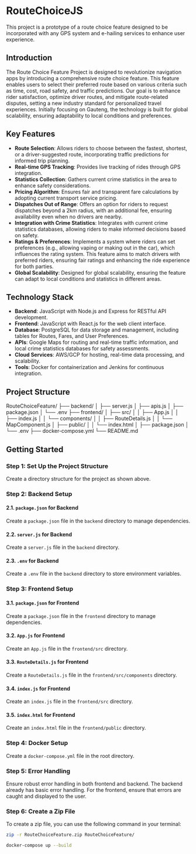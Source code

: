 # RouteChoiceJS

This project is a prototype of a route choice feature designed to be incorporated with any GPS system and e-hailing services to enhance user experience.

## Introduction
The Route Choice Feature Project is designed to revolutionize navigation apps by introducing a comprehensive route choice feature. This feature enables users to select their preferred route based on various criteria such as time, cost, road safety, and traffic predictions. Our goal is to enhance rider satisfaction, optimize driver routes, and mitigate route-related disputes, setting a new industry standard for personalized travel experiences. Initially focusing on Gauteng, the technology is built for global scalability, ensuring adaptability to local conditions and preferences.

## Key Features
- **Route Selection**: Allows riders to choose between the fastest, shortest, or a driver-suggested route, incorporating traffic predictions for informed trip planning.
- **Real-time GPS Tracking**: Provides live tracking of rides through GPS integration.
- **Statistics Collection**: Gathers current crime statistics in the area to enhance safety considerations.
- **Pricing Algorithm**: Ensures fair and transparent fare calculations by adopting current transport service pricing.
- **Dispatches Out of Range**: Offers an option for riders to request dispatches beyond a 2km radius, with an additional fee, ensuring availability even when no drivers are nearby.
- **Integration with Crime Statistics**: Integrates with current crime statistics databases, allowing riders to make informed decisions based on safety.
- **Ratings & Preferences**: Implements a system where riders can set preferences (e.g., allowing vaping or making out in the car), which influences the rating system. This feature aims to match drivers with preferred riders, ensuring fair ratings and enhancing the ride experience for both parties.
- **Global Scalability**: Designed for global scalability, ensuring the feature can adapt to local conditions and statistics in different areas.

## Technology Stack
- **Backend**: JavaScript with Node.js and Express for RESTful API development.
- **Frontend**: JavaScript with React.js for the web client interface.
- **Database**: PostgreSQL for data storage and management, including tables for Routes, Fares, and User Preferences.
- **APIs**: Google Maps for routing and real-time traffic information, and local crime statistics databases for safety assessments.
- **Cloud Services**: AWS/GCP for hosting, real-time data processing, and scalability.
- **Tools**: Docker for containerization and Jenkins for continuous integration.

## Project Structure

RouteChoiceFeature/
├── backend/
│   ├── server.js
│   ├── apis.js
│   ├── package.json
│   └── .env
├── frontend/
│   ├── src/
│   │   ├── App.js
│   │   ├── index.js
│   │   └── components/
│   │       ├── RouteDetails.js
│   │       └── MapComponent.js
│   ├── public/
│   │   └── index.html
│   ├── package.json
│   └── .env
├── docker-compose.yml
└── README.md


## Getting Started

### Step 1: Set Up the Project Structure

Create a directory structure for the project as shown above.

### Step 2: Backend Setup

#### 2.1. `package.json` for Backend

Create a `package.json` file in the `backend` directory to manage dependencies.

#### 2.2. `server.js` for Backend

Create a `server.js` file in the `backend` directory.

#### 2.3. `.env` for Backend

Create a `.env` file in the `backend` directory to store environment variables.

### Step 3: Frontend Setup

#### 3.1. `package.json` for Frontend

Create a `package.json` file in the `frontend` directory to manage dependencies.

#### 3.2. `App.js` for Frontend

Create an `App.js` file in the `frontend/src` directory.

#### 3.3. `RouteDetails.js` for Frontend

Create a `RouteDetails.js` file in the `frontend/src/components` directory.

#### 3.4. `index.js` for Frontend

Create an `index.js` file in the `frontend/src` directory.

#### 3.5. `index.html` for Frontend

Create an `index.html` file in the `frontend/public` directory.

### Step 4: Docker Setup

Create a `docker-compose.yml` file in the root directory.

### Step 5: Error Handling

Ensure robust error handling in both frontend and backend. The backend already has basic error handling. For the frontend, ensure that errors are caught and displayed to the user.

### Step 6: Create a Zip File

To create a zip file, you can use the following command in your terminal:

```sh
zip -r RouteChoiceFeature.zip RouteChoiceFeature/

docker-compose up --build

